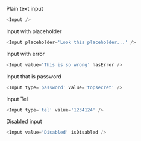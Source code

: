 Plain text input

```js
<Input />
```

Input with placeholder

```js
<Input placeholder='Look this placeholder...' />
```

Input with error

```js
<Input value='This is so wrong' hasError />
```

Input that is password

```js
<Input type='password' value='topsecret' />
```

Input Tel

```js
<Input type='tel' value='1234124' />
```

Disabled input

```js
<Input value='Disabled' isDisabled />
```